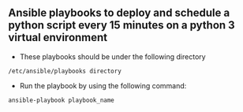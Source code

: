 ## Ansible playbooks to deploy and schedule a python script every 15 minutes on a python 3 virtual environment

- These playbooks should be under the following directory
```
/etc/ansible/playbooks directory
```

- Run the playbook by using the following command:
```
ansible-playbook playbook_name
```
